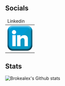## Socials

<table style="background: none;">
  <thead>
    <tr>
      <td>Linkedin</td>
    </tr>
  </thead>
  <tbody>
    <tr>
      <td><img src="assets/images/icons/social_media_icons/80x80/Linkedin.png"></td>
    </tr>
  </tbody>
</table>

## Stats

![Brokealex's Github stats](https://github-readme-stats.vercel.app/api?username=brokealex&show_icons=true&theme=solarized-dark&count_private=true)
